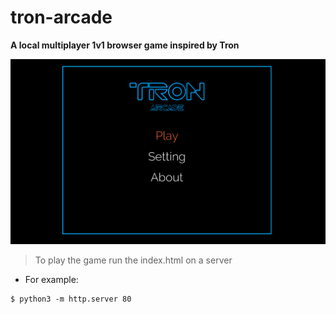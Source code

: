 # tron-arcade

__A local multiplayer 1v1 browser game inspired by Tron__

![Screenshot](/screenshot.png)

> To play the game run the index.html on a server

- For example:

```shell
$ python3 -m http.server 80
```
